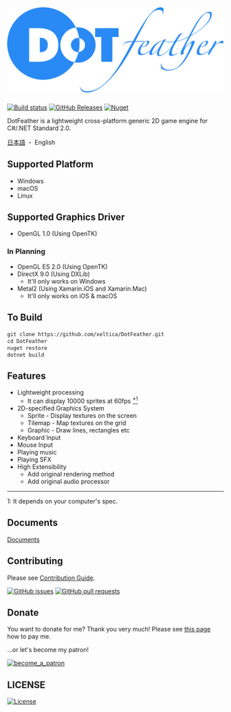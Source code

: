 # <img src="docs/logo.svg"/>
[![Build status](https://img.shields.io/appveyor/ci/xeltica/dotfeather.svg?style=for-the-badge)][ci]
[![GitHub Releases](https://img.shields.io/github/release-pre/xeltica/DotFeather.svg?style=for-the-badge)][releases]
[![Nuget](https://img.shields.io/nuget/vpre/DotFeather.svg?style=for-the-badge)](https://www.nuget.org/packages/DotFeather/)


DotFeather is a lightweight cross-platform generic 2D game engine for C#/.NET Standard 2.0.

[日本語](README-ja.md) ・ English

## Supported Platform

- Windows
- macOS
- Linux

## Supported Graphics Driver

- OpenGL 1.0 (Using OpenTK)

### In Planning

- OpenGL ES 2.0 (Using OpenTK)
- DirectX 9.0 (Using DXLib)
  - It'll only works on Windows
- Metal2 (Using Xamarin.iOS and Xamarin.Mac)
  - It'll only works on iOS & macOS

## To Build

```
git clone https://github.com/xeltica/DotFeather.git
cd DotFeather
nuget restore
dotnet build
```

## Features

- Lightweight processing
    - It can display 10000 sprites at 60fps [<sup>*1</sup>](#f1)
- 2D-specified Graphics System
    - Sprite - Display textures on the screen
    - Tilemap - Map textures on the grid
    - Graphic - Draw lines, rectangles etc
- Keyboard Input
- Mouse Input
- Playing music
- Playing SFX
- High Extensibility
    - Add original rendering method
    - Add original audio processor

----

<p id="f1">1: It depends on your computer's spec.</p>


## Documents

[Documents](https://xeltica.github.io/DotFeather/docs)

## Contributing

Please see [Contribution Guide](CONTRIBUTING.md).

[![GitHub issues](https://img.shields.io/github/issues/xeltica/dotfeather.svg?style=for-the-badge)][issues]
[![GitHub pull requests](https://img.shields.io/github/issues-pr/xeltica/dotfeather.svg?style=for-the-badge)][pulls]

## Donate

You want to donate for me? Thank you very much! Please see [this page](//xeltica.work/en/donation.html) how to pay me.

...or let's become my patron!

[![become_a_patron](https://c5.patreon.com/external/logo/become_a_patron_button@2x.png)](https://patreon.com/xeltica)

## LICENSE

[![License](https://img.shields.io/github/license/xeltica/dotfeather.svg?style=for-the-badge)](LICENSE)


[ci]: https://ci.appveyor.com/project/Xeltica/dotfeather
[issues]: //github.com/xeltica/dotfeather/issues
[pulls]: //github.com/xeltica/dotfeather/pulls
[releases]: //github.com/xeltica/dotfeather/releases

